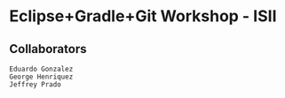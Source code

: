 # Eclipse+Gradle+Git Workshop - ISII

## Collaborators
```
Eduardo Gonzalez
George Henriquez
Jeffrey Prado
```
